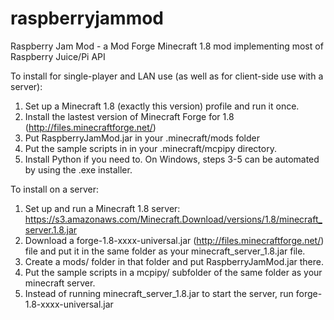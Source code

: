# raspberryjammod
Raspberry Jam Mod - a Mod Forge Minecraft 1.8 mod implementing most of Raspberry Juice/Pi API

To install for single-player and LAN use (as well as for client-side use with a server):
 1. Set up a Minecraft 1.8 (exactly this version) profile and run it once.
 2. Install the lastest version of Minecraft Forge for 1.8 (http://files.minecraftforge.net/)
 3. Put RaspberryJamMod.jar in your .minecraft/mods folder
 4. Put the sample scripts in in your .minecraft/mcpipy directory.
 5. Install Python if you need to.
On Windows, steps 3-5 can be automated by using the .exe installer.

To install on a server:
 1. Set up and run a Minecraft 1.8 server:
    https://s3.amazonaws.com/Minecraft.Download/versions/1.8/minecraft_server.1.8.jar
 2. Download a forge-1.8-xxxx-universal.jar (http://files.minecraftforge.net/) file
    and put it in the same folder as your minecraft_server_1.8.jar file.
 3. Create a mods/ folder in that folder and put RaspberryJamMod.jar there.
 4. Put the sample scripts in a mcpipy/ subfolder of the same folder as your minecraft server.
 5. Instead of running minecraft_server_1.8.jar to start the server, run forge-1.8-xxxx-universal.jar
